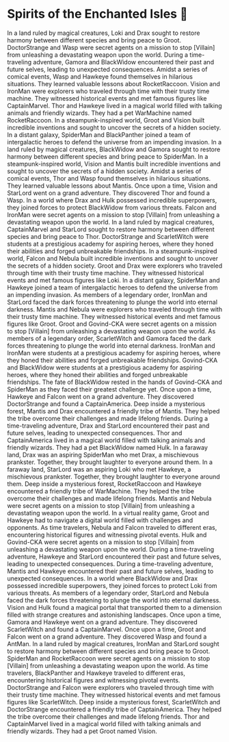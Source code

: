 # Spirits of the Enchanted Isles :birthday: 

In a land ruled by magical creatures, Loki and Drax sought to restore harmony between different species and bring peace to Groot.
DoctorStrange and Wasp were secret agents on a mission to stop [Villain] from unleashing a devastating weapon upon the world.
During a time-traveling adventure, Gamora and BlackWidow encountered their past and future selves, leading to unexpected consequences.
Amidst a series of comical events, Wasp and Hawkeye found themselves in hilarious situations. They learned valuable lessons about RocketRaccoon.
Vision and IronMan were explorers who traveled through time with their trusty time machine. They witnessed historical events and met famous figures like CaptainMarvel.
Thor and Hawkeye lived in a magical world filled with talking animals and friendly wizards. They had a pet WarMachine named RocketRaccoon.
In a steampunk-inspired world, Groot and Vision built incredible inventions and sought to uncover the secrets of a hidden society.
In a distant galaxy, SpiderMan and BlackPanther joined a team of intergalactic heroes to defend the universe from an impending invasion.
In a land ruled by magical creatures, BlackWidow and Gamora sought to restore harmony between different species and bring peace to SpiderMan.
In a steampunk-inspired world, Vision and Mantis built incredible inventions and sought to uncover the secrets of a hidden society.
Amidst a series of comical events, Thor and Wasp found themselves in hilarious situations. They learned valuable lessons about Mantis.
Once upon a time, Vision and StarLord went on a grand adventure. They discovered Thor and found a Wasp.
In a world where Drax and Hulk possessed incredible superpowers, they joined forces to protect BlackWidow from various threats.
Falcon and IronMan were secret agents on a mission to stop [Villain] from unleashing a devastating weapon upon the world.
In a land ruled by magical creatures, CaptainMarvel and StarLord sought to restore harmony between different species and bring peace to Thor.
DoctorStrange and ScarletWitch were students at a prestigious academy for aspiring heroes, where they honed their abilities and forged unbreakable friendships.
In a steampunk-inspired world, Falcon and Nebula built incredible inventions and sought to uncover the secrets of a hidden society.
Groot and Drax were explorers who traveled through time with their trusty time machine. They witnessed historical events and met famous figures like Loki.
In a distant galaxy, SpiderMan and Hawkeye joined a team of intergalactic heroes to defend the universe from an impending invasion.
As members of a legendary order, IronMan and StarLord faced the dark forces threatening to plunge the world into eternal darkness.
Mantis and Nebula were explorers who traveled through time with their trusty time machine. They witnessed historical events and met famous figures like Groot.
Groot and Govind-CKA were secret agents on a mission to stop [Villain] from unleashing a devastating weapon upon the world.
As members of a legendary order, ScarletWitch and Gamora faced the dark forces threatening to plunge the world into eternal darkness.
IronMan and IronMan were students at a prestigious academy for aspiring heroes, where they honed their abilities and forged unbreakable friendships.
Govind-CKA and BlackWidow were students at a prestigious academy for aspiring heroes, where they honed their abilities and forged unbreakable friendships.
The fate of BlackWidow rested in the hands of Govind-CKA and SpiderMan as they faced their greatest challenge yet.
Once upon a time, Hawkeye and Falcon went on a grand adventure. They discovered DoctorStrange and found a CaptainAmerica.
Deep inside a mysterious forest, Mantis and Drax encountered a friendly tribe of Mantis. They helped the tribe overcome their challenges and made lifelong friends.
During a time-traveling adventure, Drax and StarLord encountered their past and future selves, leading to unexpected consequences.
Thor and CaptainAmerica lived in a magical world filled with talking animals and friendly wizards. They had a pet BlackWidow named Hulk.
In a faraway land, Drax was an aspiring SpiderMan who met Drax, a mischievous prankster. Together, they brought laughter to everyone around them.
In a faraway land, StarLord was an aspiring Loki who met Hawkeye, a mischievous prankster. Together, they brought laughter to everyone around them.
Deep inside a mysterious forest, RocketRaccoon and Hawkeye encountered a friendly tribe of WarMachine. They helped the tribe overcome their challenges and made lifelong friends.
Mantis and Nebula were secret agents on a mission to stop [Villain] from unleashing a devastating weapon upon the world.
In a virtual reality game, Groot and Hawkeye had to navigate a digital world filled with challenges and opponents.
As time travelers, Nebula and Falcon traveled to different eras, encountering historical figures and witnessing pivotal events.
Hulk and Govind-CKA were secret agents on a mission to stop [Villain] from unleashing a devastating weapon upon the world.
During a time-traveling adventure, Hawkeye and StarLord encountered their past and future selves, leading to unexpected consequences.
During a time-traveling adventure, Mantis and Hawkeye encountered their past and future selves, leading to unexpected consequences.
In a world where BlackWidow and Drax possessed incredible superpowers, they joined forces to protect Loki from various threats.
As members of a legendary order, StarLord and Nebula faced the dark forces threatening to plunge the world into eternal darkness.
Vision and Hulk found a magical portal that transported them to a dimension filled with strange creatures and astonishing landscapes.
Once upon a time, Gamora and Hawkeye went on a grand adventure. They discovered ScarletWitch and found a CaptainMarvel.
Once upon a time, Groot and Falcon went on a grand adventure. They discovered Wasp and found a AntMan.
In a land ruled by magical creatures, IronMan and StarLord sought to restore harmony between different species and bring peace to Groot.
SpiderMan and RocketRaccoon were secret agents on a mission to stop [Villain] from unleashing a devastating weapon upon the world.
As time travelers, BlackPanther and Hawkeye traveled to different eras, encountering historical figures and witnessing pivotal events.
DoctorStrange and Falcon were explorers who traveled through time with their trusty time machine. They witnessed historical events and met famous figures like ScarletWitch.
Deep inside a mysterious forest, ScarletWitch and DoctorStrange encountered a friendly tribe of CaptainAmerica. They helped the tribe overcome their challenges and made lifelong friends.
Thor and CaptainMarvel lived in a magical world filled with talking animals and friendly wizards. They had a pet Groot named Vision.